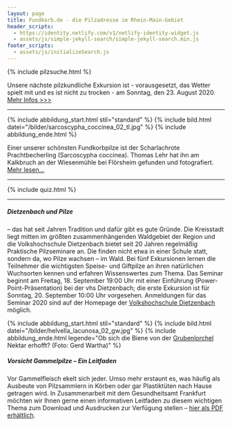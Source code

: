 ```yaml
---
layout: page
title: Fundkorb.de - die Pilzadresse im Rhein-Main-Gebiet
header_scripts:
  - https://identity.netlify.com/v1/netlify-identity-widget.js
  - assets/js/simple-jekyll-search/simple-jekyll-search.min.js
footer_scripts:
  - assets/js/initializeSearch.js
---
```


{% include pilzsuche.html %}

Unsere nächste pilzkundliche Exkursion ist  - vorausgesetzt, das Wetter spielt mit und es ist nicht zu trocken - am Sonntag, den 23. August 2020. [Mehr Infos >>>](/termine)

- - -

{% include abbildung_start.html stil="standard" %}
{% include bild.html datei="/bilder/sarcoscypha_coccinea_02_tl.jpg" %}
{% include abbildung_ende.html %}

Einer unserer schönsten Fundkorbpilze ist der Scharlachrote Prachtbecherling (Sarcoscypha coccinea). Thomas Lehr hat ihn am Kalkbruch an der Wiesenmühle bei Flörsheim gefunden und fotografiert. [Mehr lesen...](/pilze/sarcoscypha-coccinea-scharlachroter-kelchbecherling)

- - -

{% include quiz.html %}

- - -

##### Dietzenbach und Pilze

– das hat seit Jahren Tradition und dafür gibt es gute Gründe. Die Kreisstadt liegt mitten im größten zusammenhängenden Waldgebiet der Region und die Volkshochschule Dietzenbach bietet seit 20 Jahren regelmäßig Praktische Pilzseminare an. Die finden nicht etwa in einer Schule statt, sondern da, wo Pilze wachsen – im Wald. Bei fünf Exkursionen lernen die Teilnehmer die wichtigsten Speise- und Giftpilze an ihren natürlichen Wuchsorten kennen und erfahren Wissenswertes zum Thema. Das Seminar beginnt am Freitag, 18. September 19:00 Uhr mit einer Einführung (Power-Point-Präsentation) bei der vhs Dietzenbach; die erste Exkursion ist für Sonntag, 20. September 10:00 Uhr vorgesehen. Anmeldungen für das Seminar 2020 sind auf der Homepage der [Volkshochschule Dietzenbach](www.vhs-dietzenbach.de) möglich. 

{% include abbildung_start.html stil="standard" %}
{% include bild.html datei="/bilder/helvella_lacunosa_02_gw.jpg" %}
{% include abbildung_ende.html legende="Ob sich die Biene von der <a href='/pilze/helvella-lacunosa-grubenlorchel'>Grubenlorchel</a> Nektar erhofft?  (Foto: Gerd Wartha)" %}

##### Vorsicht Gammelpilze – Ein Leitfaden

Vor Gammelfleisch ekelt sich jeder. Umso mehr erstaunt es, was häufig als Ausbeute von Pilzsammlern in Körben oder gar Plastiktüten nach Hause getragen wird. In Zusammenarbeit mit dem Gesundheitsamt Frankfurt möchten wir Ihnen gerne einen informativen Leitfaden zu diesem wichtigen Thema zum Download und Ausdrucken zur Verfügung stellen – [hier als PDF erhältlich](/assets/docs/Fundkorb.de-Gammelpilze.pdf).
